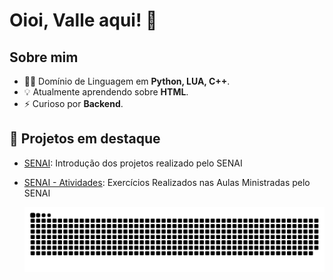 # Oioi, Valle aqui! 👋

## Sobre mim


- 👨‍💻 Domínio de Linguagem em **Python, LUA, C++**.
- 💡 Atualmente aprendendo sobre **HTML**.
- ⚡ Curioso por **Backend**.
  
## 🚀 Projetos em destaque

- [SENAI](https://github.com/Valle-Vinicius/SENAI.git): Introdução dos projetos realizado pelo SENAI
- [SENAI - Atividades](https://github.com/Valle-Vinicius/ATIVIDADES): Exercícios Realizados nas Aulas Ministradas pelo SENAI

  <picture>
  <source media="(prefers-color-scheme: dark)" srcset="https://raw.githubusercontent.com/Valle-Vinicius/YValle-ViniciusE/output/github-contribution-grid-snake-dark.svg">
  <source media="(prefers-color-scheme: light)" srcset="https://raw.githubusercontent.com/Valle-Vinicius/Valle-Vinicius/output/github-contribution-grid-snake.svg">
  <img alt="github contribution grid snake animation" src="https://raw.githubusercontent.com/Valle-Vinicius/Valle-Vinicius/output/github-contribution-grid-snake.svg">
</picture>        
